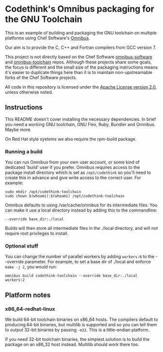 # Codethink's Omnibus packaging for the GNU Toolchain

This is an example of building and packaging the GNU toolchain on multiple
platforms using Chef Software's [Omnibus](https://github.com/chef/omnibus/).

Our aim is to provide the C, C++ and Fortran compilers from GCC version 7.

This project is not directly based on the Chef Software
[omnibus-software](https://github.com/chef/omnibus-software)
and [omnibus-toolchain](https://github.com/chef/omnibus-toolchain)
repos. Although these projects share some goals, the focus is different
and the small size of the packaging instructions means it's easier to
duplicate things here than it is to maintain non-upstreamable forks of
the Chef Software projects.

All code in this repository is licensed under the
[Apache License version 2.0](https://www.apache.org/licenses/LICENSE-2.0),
unless otherwise noted.

## Instructions

This README doesn't cover installing the necessary dependencies. In brief
you need a working GNU toolchain, GNU Flex, Ruby, Bundler and Omnibus. Maybe
more.

On Red Hat style systems we also require the rpm-build package.

### Running a build

You can run Omnibus from your own user account, or some kind of dedicated
'build' user if you prefer. Omnibus requires access to the package install
directory which is set as `/opt/codethink` so you'll need to create this
in advance and give write access to the correct user. For example:

    sudo mkdir /opt/codethink-toolchain
    sudo chown $(whoami):$(whoami) /opt/codethink-toolchain

Omnibus defaults to using /var/cache/omnibus for its intermediate files. You
can make it use a local directory instead by adding this to the commandline:

    --override base_dir:./local

Builds will then store all intermediate files in the ./local directory, and
will not require root privileges to install.

### Optional stuff

You can change the number of parallel workers by adding `workers:N` to the
--override parameter. For example, to set a base dir of ./local and enforce
`make -j 2`, you would run:

    omnibus build codethink-toolchain --override base_dir:./local workers:2

## Platform notes

### x86_64-redhat-linux

We build 64-bit toolchain binaries on x86_64 hosts. The compilers default to
producing 64-bit binaries, but multilib is supported and so you can tell them
to output 32-bit binaries by passing `-m32`. This is a little-endian platform.

If you need 32-bit toolchain binaries, the simplest solution is to build the
package on an x86_32 host instead. Multilib should work there too.
